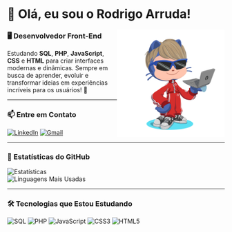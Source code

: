 # 👋 Olá, eu sou o Rodrigo Arruda!

<img src="https://github.com/caique-dev-01/caique-dev-01/blob/main/octocat-1746813890362.png" alt="Minha imagem" width="250" align="right">

### 🖥️ Desenvolvedor Front-End  
Estudando **SQL**, **PHP**, **JavaScript**, **CSS** e **HTML** para criar interfaces modernas e dinâmicas. Sempre em busca de aprender, evoluir e transformar ideias em experiências incríveis para os usuários! 🚀

---

### 📫 Entre em Contato
[![LinkedIn](https://img.shields.io/badge/LinkedIn-0077B5?style=for-the-badge&logo=linkedin&logoColor=white)](https://linkedin.com/in/josé-caique-1ab79b232)
[![Gmail](https://img.shields.io/badge/Gmail-D14836?style=for-the-badge&logo=gmail&logoColor=white)](mailto:jcaique825@gmail.com)

---

### 🌟 Estatísticas do GitHub
![Estatísticas](https://github-readme-stats.vercel.app/api?username=caique-dev-01&show_icons=true&theme=radical)  
![Linguagens Mais Usadas](https://github-readme-stats.vercel.app/api/top-langs/?username=caique-dev-01&layout=compact&theme=radical)

---

### 🛠️ Tecnologias que Estou Estudando

![SQL](https://img.shields.io/badge/sql-%23007ACC.svg?style=for-the-badge&logo=postgresql&logoColor=white)
![PHP](https://img.shields.io/badge/php-%23777BB4.svg?style=for-the-badge&logo=php&logoColor=white)
![JavaScript](https://img.shields.io/badge/javascript-%23323330.svg?style=for-the-badge&logo=javascript&logoColor=%23F7DF1E)
![CSS3](https://img.shields.io/badge/css3-%231572B6.svg?style=for-the-badge&logo=css3&logoColor=white)
![HTML5](https://img.shields.io/badge/html5-%23E34F26.svg?style=for-the-badge&logo=html5&logoColor=white)

